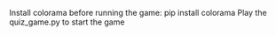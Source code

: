 Install colorama before running the game:
pip install colorama
Play the quiz_game.py to start the game
